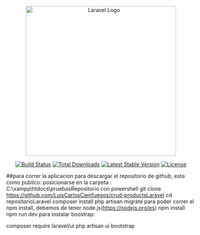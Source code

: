<p align="center"><a href="https://laravel.com" target="_blank"><img src="https://raw.githubusercontent.com/laravel/art/master/logo-lockup/5%20SVG/2%20CMYK/1%20Full%20Color/laravel-logolockup-cmyk-red.svg" width="400" alt="Laravel Logo"></a></p>

<p align="center">
<a href="https://github.com/laravel/framework/actions"><img src="https://github.com/laravel/framework/workflows/tests/badge.svg" alt="Build Status"></a>
<a href="https://packagist.org/packages/laravel/framework"><img src="https://img.shields.io/packagist/dt/laravel/framework" alt="Total Downloads"></a>
<a href="https://packagist.org/packages/laravel/framework"><img src="https://img.shields.io/packagist/v/laravel/framework" alt="Latest Stable Version"></a>
<a href="https://packagist.org/packages/laravel/framework"><img src="https://img.shields.io/packagist/l/laravel/framework" alt="License"></a>
</p>

##para correr la aplicacion
para descargar el repositorio de github, esta como publico:
posicionarse en la carpeta : C:\xampp\htdocs\pruebasRepositorio
con powershell
git clone https://github.com/LuisCarlosCienfuegos/crud-productsLaravel
cd repositorioLaravel
composer install
php artisan migrate para poder correr el npm install, debemos de tener node.js(https://nodejs.org/es)
npm install
npm run dev
para instalar boostrap:

composer require laravel/ui
php artisan ui bootstrap
